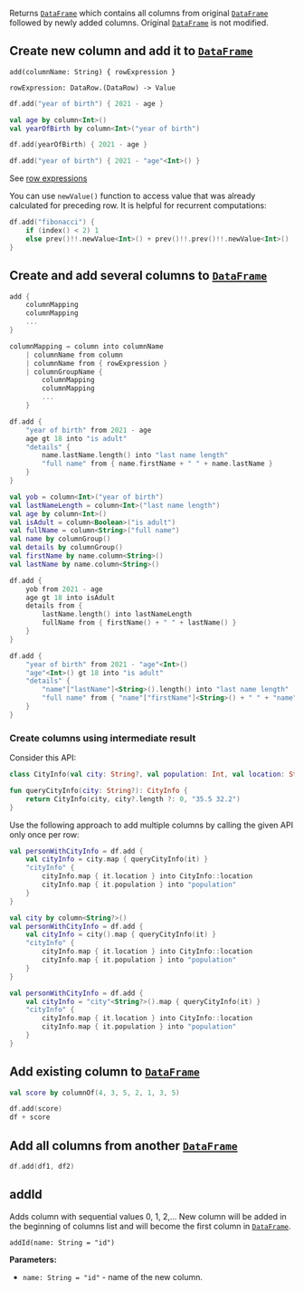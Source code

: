 [//]: # (title: add)

<!---IMPORT org.jetbrains.kotlinx.dataframe.samples.api.Modify-->

Returns [`DataFrame`](DataFrame.md) which contains all columns from original [`DataFrame`](DataFrame.md) followed by newly added columns. 
Original [`DataFrame`](DataFrame.md) is not modified.

## Create new column and add it to [`DataFrame`](DataFrame.md)

```text
add(columnName: String) { rowExpression }

rowExpression: DataRow.(DataRow) -> Value
```

<!---FUN add-->
<tabs>
<tab title="Properties">

```kotlin
df.add("year of birth") { 2021 - age }
```

</tab>
<tab title="Accessors">

```kotlin
val age by column<Int>()
val yearOfBirth by column<Int>("year of birth")

df.add(yearOfBirth) { 2021 - age }
```

</tab>
<tab title="Strings">

```kotlin
df.add("year of birth") { 2021 - "age"<Int>() }
```

</tab></tabs>
<dataFrame src="org.jetbrains.kotlinx.dataframe.samples.api.Modify.add.html"/>
<!---END-->

See [row expressions](DataRow.md#row-expressions)

You can use `newValue()` function to access value that was already calculated for preceding row. It is helpful for recurrent computations:

<!---FUN addRecurrent-->

```kotlin
df.add("fibonacci") {
    if (index() < 2) 1
    else prev()!!.newValue<Int>() + prev()!!.prev()!!.newValue<Int>()
}
```

<dataFrame src="org.jetbrains.kotlinx.dataframe.samples.api.Modify.addRecurrent.html"/>
<!---END-->

## Create and add several columns to [`DataFrame`](DataFrame.md)

```kotlin
add { 
    columnMapping
    columnMapping
    ...
}

columnMapping = column into columnName 
    | columnName from column 
    | columnName from { rowExpression }
    | columnGroupName { 
        columnMapping
        columnMapping
        ...
    }
```

<!---FUN addMany-->
<tabs>
<tab title="Properties">

```kotlin
df.add {
    "year of birth" from 2021 - age
    age gt 18 into "is adult"
    "details" {
        name.lastName.length() into "last name length"
        "full name" from { name.firstName + " " + name.lastName }
    }
}
```

</tab>
<tab title="Accessors">

```kotlin
val yob = column<Int>("year of birth")
val lastNameLength = column<Int>("last name length")
val age by column<Int>()
val isAdult = column<Boolean>("is adult")
val fullName = column<String>("full name")
val name by columnGroup()
val details by columnGroup()
val firstName by name.column<String>()
val lastName by name.column<String>()

df.add {
    yob from 2021 - age
    age gt 18 into isAdult
    details from {
        lastName.length() into lastNameLength
        fullName from { firstName() + " " + lastName() }
    }
}
```

</tab>
<tab title="Strings">

```kotlin
df.add {
    "year of birth" from 2021 - "age"<Int>()
    "age"<Int>() gt 18 into "is adult"
    "details" {
        "name"["lastName"]<String>().length() into "last name length"
        "full name" from { "name"["firstName"]<String>() + " " + "name"["lastName"]<String>() }
    }
}
```

</tab></tabs>
<dataFrame src="org.jetbrains.kotlinx.dataframe.samples.api.Modify.addMany.html"/>
<!---END-->

### Create columns using intermediate result

Consider this API:

<!---FUN addCalculatedApi-->

```kotlin
class CityInfo(val city: String?, val population: Int, val location: String)

fun queryCityInfo(city: String?): CityInfo {
    return CityInfo(city, city?.length ?: 0, "35.5 32.2")
}
```

<!---END-->

Use the following approach to add multiple columns by calling the given API only once per row:

<!---FUN addCalculated-->
<tabs>
<tab title="Properties">

```kotlin
val personWithCityInfo = df.add {
    val cityInfo = city.map { queryCityInfo(it) }
    "cityInfo" {
        cityInfo.map { it.location } into CityInfo::location
        cityInfo.map { it.population } into "population"
    }
}
```

</tab>
<tab title="Accessors">

```kotlin
val city by column<String?>()
val personWithCityInfo = df.add {
    val cityInfo = city().map { queryCityInfo(it) }
    "cityInfo" {
        cityInfo.map { it.location } into CityInfo::location
        cityInfo.map { it.population } into "population"
    }
}
```

</tab>
<tab title="Strings">

```kotlin
val personWithCityInfo = df.add {
    val cityInfo = "city"<String?>().map { queryCityInfo(it) }
    "cityInfo" {
        cityInfo.map { it.location } into CityInfo::location
        cityInfo.map { it.population } into "population"
    }
}
```

</tab></tabs>
<!---END-->

## Add existing column to [`DataFrame`](DataFrame.md)

<!---FUN addExisting-->

```kotlin
val score by columnOf(4, 3, 5, 2, 1, 3, 5)

df.add(score)
df + score
```

<dataFrame src="org.jetbrains.kotlinx.dataframe.samples.api.Modify.addExisting.html"/>
<!---END-->

## Add all columns from another [`DataFrame`](DataFrame.md)

<!---FUN addDataFrames-->

```kotlin
df.add(df1, df2)
```

<dataFrame src="org.jetbrains.kotlinx.dataframe.samples.api.Modify.addDfs.html"/>
<!---END-->

## addId

Adds column with sequential values 0, 1, 2,... New column will be added in the beginning of columns list and will become the first column in [`DataFrame`](DataFrame.md).

```
addId(name: String = "id")
```

**Parameters:**
* `name: String = "id"` - name of the new column.
